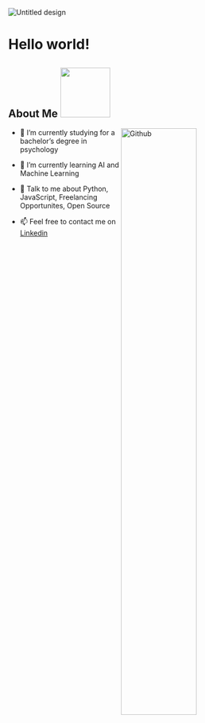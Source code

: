 ![Untitled design](https://user-images.githubusercontent.com/70109524/159360756-3cc948c4-62e6-45a2-bea5-087e1c5c0077.png)



# Hello world! 

<h2> About Me <img src = "https://media0.giphy.com/media/KDDpcKigbfFpnejZs6/giphy.gif?cid=ecf05e47oy6f4zjs8g1qoiystc56cu7r9tb8a1fe76e05oty&rid=giphy.gif" width = 100px></h2>

<img width="55%" align="right" alt="Github" src="https://raw.githubusercontent.com/onimur/.github/master/.resources/git-header.svg" />


- 🔭 I’m currently studying for a bachelor’s degree in psychology

- 🌱 I’m currently learning AI and Machine Learning

- 💬 Talk to me about Python, JavaScript, Freelancing Opportunites, Open Source

- 📫 Feel free to contact me on [Linkedin](https://www.linkedin.com/in/aylenalderete/)


